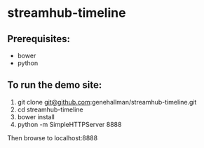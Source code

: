 # streamhub-timeline

## Prerequisites:
+ bower
+ python

## To run the demo site:
1. git clone git@github.com:genehallman/streamhub-timeline.git
1. cd streamhub-timeline
1. bower install
1. python -m SimpleHTTPServer 8888

Then browse to localhost:8888
